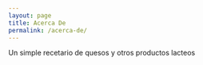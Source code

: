 ```yaml
---
layout: page
title: Acerca De
permalink: /acerca-de/
---
```


Un simple recetario de quesos y otros productos lacteos